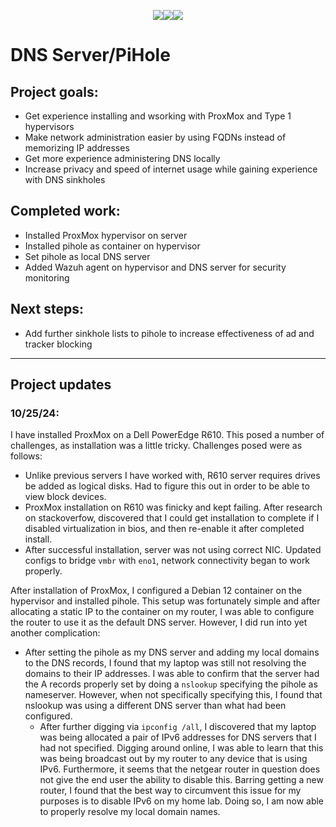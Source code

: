 <p style="text-align: center"><a href = "Projects/index"><img src= "https://img.shields.io/badge/Projects-teal?style=for-the-badge"></a><a href="https://gafabic.github.io"><img src="https://img.shields.io/badge/Home-green?style=for-the-badge"></a><a href = "Writeups/index"><img src = "https://img.shields.io/badge/Writeups-teal?style=for-the-badge"></a></p>

# DNS Server/PiHole

## Project goals:
- Get experience installing and wsorking with ProxMox and Type 1 hypervisors
- Make network administration easier by using FQDNs instead of memorizing IP addresses
- Get more experience administering DNS locally
- Increase privacy and speed of internet usage while gaining experience with DNS sinkholes

## Completed work:
- Installed ProxMox hypervisor on server
- Installed pihole as container on hypervisor
- Set pihole as local DNS server
- Added Wazuh agent on hypervisor and DNS server for security monitoring

## Next steps:
- Add further sinkhole lists to pihole to increase effectiveness of ad and tracker blocking

---
## Project updates

### 10/25/24:
I have installed ProxMox on a Dell PowerEdge R610. This posed a number of challenges, as installation was a little tricky. Challenges posed were as follows:

- Unlike previous servers I have worked with, R610 server requires drives be added as logical disks. Had to figure this out in order to be able to view block devices.
- ProxMox installation on R610 was finicky and kept failing. After research on stackoverfow, discovered that I could get installation to complete if I disabled virtualization in bios, and then re-enable it after completed install.
- After successful installation, server was not using correct NIC. Updated configs to bridge `vmbr` with `eno1`, network connectivity began to work properly.

After installation of ProxMox, I configured a Debian 12 container on the hypervisor and installed pihole. This setup was fortunately simple and after allocating a static IP to the container on my router, I was able to configure the router to use it as the default DNS server. However, I did run into yet another complication:

- After setting the pihole as my DNS server and adding my local domains to the DNS records, I found that my laptop was still not resolving the domains to their IP addresses. I was able to confirm that the server had the A records properly set by doing a `nslookup` specifying the pihole as nameserver. However, when not specifically specifying this, I found that nslookup was using a different DNS server than what had been configured.
	+ After further digging via `ipconfig /all`, I discovered that my laptop was being allocated a pair of IPv6 addresses for DNS servers that I had not specified. Digging around online, I was able to learn that this was being broadcast out by my router to any device that is using IPv6. Furthermore, it seems that the netgear router in question does not give the end user the ability to disable this. Barring getting a new router, I found that the best way to circumvent this issue for my purposes is to disable IPv6 on my home lab. Doing so, I am now able to properly resolve my local domain names.